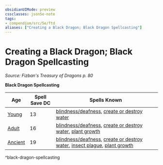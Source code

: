 ```yaml
---
obsidianUIMode: preview
cssclasses: json5e-note
tags:
- compendium/src/5e/ftd
aliases: ["Creating a Black Dragon; Black Dragon Spellcasting"]
---
```

# Creating a Black Dragon; Black Dragon Spellcasting
*Source: Fizban's Treasury of Dragons p. 80* 

**Black Dragon Spellcasting**

| Age | Spell Save DC | Spells Known |
|-----|---------------|--------------|
| [Young](Mechanics/bestiary/dragon/young-black-dragon.md) | 13 | [blindness/deafness](Mechanics/spells/blindness-deafness.md), [create or destroy water](Mechanics/spells/create-or-destroy-water.md) |
| [Adult](Mechanics/bestiary/dragon/adult-black-dragon.md) | 16 | [blindness/deafness](Mechanics/spells/blindness-deafness.md), [create or destroy water](Mechanics/spells/create-or-destroy-water.md), [plant growth](Mechanics/spells/plant-growth.md) |
| [Ancient](Mechanics/bestiary/dragon/ancient-black-dragon.md) | 19 | [blindness/deafness](Mechanics/spells/blindness-deafness.md), [create or destroy water](Mechanics/spells/create-or-destroy-water.md), [insect plague](Mechanics/spells/insect-plague.md), [plant growth](Mechanics/spells/plant-growth.md) |
^black-dragon-spellcasting
